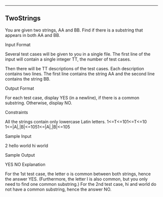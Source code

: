 ﻿-------------------------------------------------------------
TwoStrings
-------------------------------------------------------------

You are given two strings, AA and BB. Find if there is a substring that appears in both AA and BB.

Input Format

Several test cases will be given to you in a single file. The first line of the input will contain a single integer TT, the number of test cases.

Then there will be TT descriptions of the test cases. Each description contains two lines. The first line contains the string AA and the second line contains the string BB.

Output Format

For each test case, display YES (in a newline), if there is a common substring. Otherwise, display NO.

Constraints

All the strings contain only lowercase Latin letters.
1<=T<=101<=T<=10
1<=|A|,|B|<=1051<=|A|,|B|<=105

Sample Input

2
hello
world
hi
world

Sample Output

YES
NO
Explanation

For the 1st test case, the letter o is common between both strings, hence the answer YES. (Furthermore, the letter l is also common, but you only need to find one common substring.) 
For the 2nd test case, hi and world do not have a common substring, hence the answer NO.